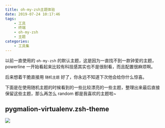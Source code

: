 ```yaml
---
title: oh-my-zsh主题体验
date: 2019-07-24 10:17:46
tags: 
	- 工具
	- 终端
	- oh-my-zsh
	- 主题
categories:
    - 工具集
---
```


以前一直使用的 `oh-my-zsh` 的默认主题，这是因为一直找不到一款钟爱的主题，powerline 一开始看起来比较有科技感其实也不是很耐看，而且配置很麻烦啊。

后来想着干脆直接用 `随机主题` 好了，你永远不知道下次他会给你什么惊喜。

下面是在使用随机主题的时候看到的一些比较漂亮的一些主题，整理出来最后直接保留这些主题，那么再怎么 random 都是我喜欢的主题啦~

## pygmalion-virtualenv.zsh-theme

![](http://images.heniankj.com/20190724103433.png)